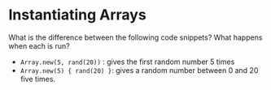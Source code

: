 # Instantiating Arrays

What is the difference between the following code snippets?  What happens when each is run?

- `Array.new(5, rand(20))` : gives the first random number 5 times
- `Array.new(5) { rand(20) }`: gives a random number between 0 and 20 five times.



